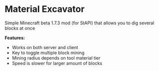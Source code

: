 # Material Excavator

Simple Minecraft beta 1.7.3 mod (for StAPI) that allows you to dig several blocks at once

**Features:**
- Works on both server and client
- Key to toggle multiple block mining
- Mining radius depends on tool material tier
- Speed is slower for larger amount of blocks